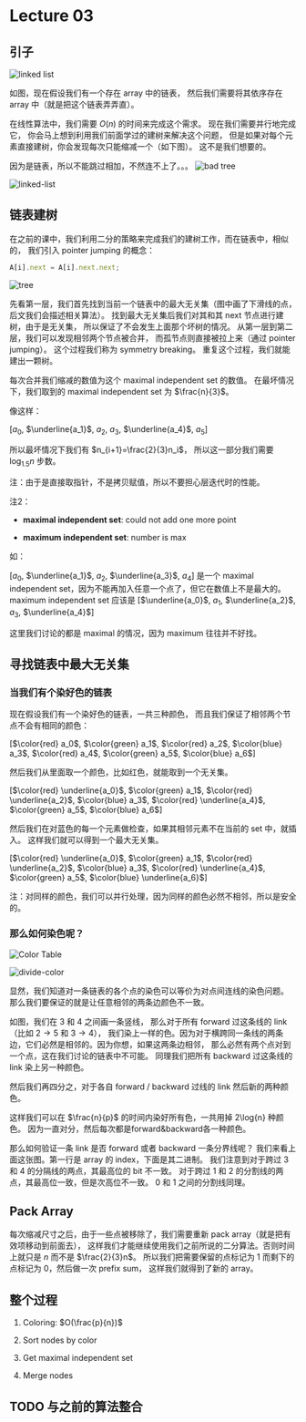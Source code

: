 # Lecture 03

## 引子

![linked list](03-linked-list.png)

如图，现在假设我们有一个存在 array 中的链表，
然后我们需要将其依序存在 array 中（就是把这个链表弄弄直）。

在线性算法中，我们需要 $O(n)$ 的时间来完成这个需求。
现在我们需要并行地完成它，
你会马上想到利用我们前面学过的建树来解决这个问题，
但是如果对每个元素直接建树，你会发现每次只能缩减一个（如下图）。
这不是我们想要的。

因为是链表，所以不能跳过相加，不然连不上了。。。
![bad tree](03-bad-tree.png)

![linked-list](03-.jpg)

## 链表建树

在之前的课中，我们利用二分的策略来完成我们的建树工作，而在链表中，相似的，
我们引入 pointer jumping 的概念：

```javascript
A[i].next = A[i].next.next;
```

![tree](03-tree.png)

先看第一层，我们首先找到当前一个链表中的最大无关集（图中画了下滑线的点，后文我们会描述相关算法）。
找到最大无关集后我们对其和其 next 节点进行建树，由于是无关集，
所以保证了不会发生上面那个坏树的情况。
从第一层到第二层，我们可以发现相邻两个节点被合并，
而孤节点则直接被拉上来（通过 pointer jumping）。
这个过程我们称为 symmetry breaking。
重复这个过程，我们就能建出一颗树。

每次合并我们缩减的数值为这个 maximal independent set 的数值。
在最坏情况下，我们取到的 maximal independent set 为 $\frac{n}{3}$。

像这样：

[$a_0$, $\underline{a_1}$, $a_2$, $a_3$, $\underline{a_4}$, $a_5$]

所以最坏情况下我们有 $n_{i+1}=\frac{2}{3}n_i$，
所以这一部分我们需要 $\log_{1.5}{n}$ 步数。

注：由于是直接取指针，不是拷贝赋值，所以不要担心层迭代时的性能。

注2：

- __maximal independent set__: could not add one more point

- __maximum independent set__: number is max

如：

[$a_0$, $\underline{a_1}$, $a_2$, $\underline{a_3}$, $a_4$] 是一个 maximal independent set，因为不能再加入任意一个点了，但它在数值上不是最大的。
maximum independent set 应该是 [$\underline{a_0}$, $a_1$, $\underline{a_2}$, $a_3$, $\underline{a_4}$]

这里我们讨论的都是 maximal 的情况，因为 maximum 往往并不好找。

## 寻找链表中最大无关集

### 当我们有个染好色的链表

现在假设我们有一个染好色的链表，一共三种颜色，
而且我们保证了相邻两个节点不会有相同的颜色：

<script type="text/x-mathjax-config">
  MathJax.Hub.Config({ TeX: { extensions: ["color.js"] }});
</script>

[$\color{red} a_0$, $\color{green} a_1$, $\color{red} a_2$, $\color{blue} a_3$, $\color{red} a_4$, $\color{green} a_5$, $\color{blue} a_6$]

然后我们从里面取一个颜色，比如红色，就能取到一个无关集。

[$\color{red} \underline{a_0}$, $\color{green} a_1$, $\color{red} \underline{a_2}$, $\color{blue} a_3$, $\color{red} \underline{a_4}$, $\color{green} a_5$, $\color{blue} a_6$]

然后我们在对蓝色的每一个元素做检查，如果其相邻元素不在当前的 set 中，就插入。
这样我们就可以得到一个最大无关集。

[$\color{red} \underline{a_0}$, $\color{green} a_1$, $\color{red} \underline{a_2}$, $\color{blue} a_3$, $\color{red} \underline{a_4}$, $\color{green} a_5$, $\color{blue} \underline{a_6}$]

注：对同样的颜色，我们可以并行处理，因为同样的颜色必然不相邻，所以是安全的。

### 那么如何染色呢？

![Color Table](03-color-table.png)

![divide-color](03-divide_color.jpg)

显然，我们知道对一条链表的各个点的染色可以等价为对点间连线的染色问题。
那么我们要保证的就是让任意相邻的两条边颜色不一致。

如图，我们在 $3$ 和 $4$ 之间画一条竖线，
那么对于所有 forward 过这条线的 link（比如 $2\rightarrow5$ 和 $3\rightarrow4$），
我们染上一样的色。因为对于横跨同一条线的两条边，它们必然是相邻的。因为你想，如果这两条边相邻，
那么必然有两个点对到一个点，这在我们讨论的链表中不可能。
同理我们把所有 backward 过这条线的 link 染上另一种颜色。

然后我们再四分之，对于各自 forward / backward 过线的 link 然后新的两种颜色。

这样我们可以在 $\frac{n}{p}$ 的时间内染好所有色，一共用掉 2\log{n} 种颜色。
因为一直对分，然后每次都是forward&backward各一种颜色。    

那么如何验证一条 link 是否 forward 或者 backward 一条分界线呢？
我们来看上面这张图。第一行是 array 的 index，下面是其二进制。
我们注意到对于跨过 $3$ 和 $4$ 的分隔线的两点，其最高位的 bit 不一致。
对于跨过 $1$ 和 $2$ 的分割线的两点，其最高位一致，但是次高位不一致。
$0$ 和 $1$ 之间的分割线同理。

## Pack Array

每次缩减尺寸之后，由于一些点被移除了，我们需要重新 pack array（就是把有效项移动到前面去），
这样我们才能继续使用我们之前所说的二分算法。否则时间上就只是 $n$ 而不是 $\frac{2}{3}n$。
所以我们把需要保留的点标记为 1 而剩下的点标记为 0，然后做一次 prefix sum，
这样我们就得到了新的 array。

## 整个过程

1. Coloring: $O(\frac{p}{n})$

2. Sort nodes by color

3. Get maximal independent set

4. Merge nodes

## TODO 与之前的算法整合
